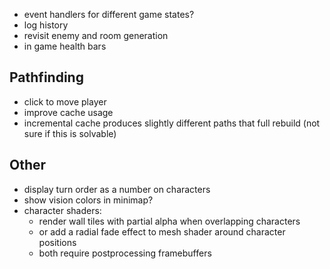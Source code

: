 - event handlers for different game states?
- log history
- revisit enemy and room generation
- in game health bars

## Pathfinding
- click to move player
- improve cache usage
- incremental cache produces slightly different paths that full rebuild (not sure if this is solvable)

## Other
- display turn order as a number on characters
- show vision colors in minimap?
- character shaders:
  - render wall tiles with partial alpha when overlapping characters
  - or add a radial fade effect to mesh shader around character positions
  - both require postprocessing framebuffers
